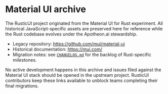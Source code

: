 # Material UI archive

The RusticUI project originated from the Material UI for Rust experiment. All historical JavaScript-specific assets are preserved
here for reference while the Rust codebase evolves under the Apotheon.ai stewardship.

- Legacy repository: <https://github.com/mui/material-ui>
- Historical documentation: <https://mui.com/>
- Migration notes: see [`CHANGELOG.md`](../../CHANGELOG.md) for the backlog of Rust-specific milestones.

No active development happens in this archive and issues filed against the Material UI stack should be opened in the upstream
project. RusticUI contributors keep these links available to unblock teams completing their final migrations.
